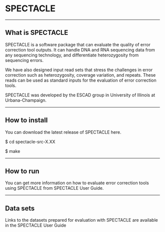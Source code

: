 # SPECTACLE

-------------------
What is SPECTACLE
-------------------

SPECTACLE is a software package that can evaluate the quality of error correction tool outputs. It can handle DNA and RNA sequencing data from any sequencing technology, and differentiate heterozygosity from sequencing errors.

We have also designed input read sets that stress the challenges in error correction such as heterozygosity, coverage variation, and repeats. These reads can be used as standard inputs for the evaluation of error correction tools.

SPECTACLE was developed by the ESCAD group in University of Illinois at Urbana-Champaign.

-----------------
How to install
-----------------

You can download the latest release of SPECTACLE here.

$ cd spectacle-src-X.XX

$ make

---------------
How to run
---------------
You can get more information on how to evaluate error correction tools using SPECTACLE from SPECTACLE User Guide.

-----------
Data sets
-----------

Links to the datasets prepared for evaluation with SPECTACLE are available in the SPECTACLE User Guide
